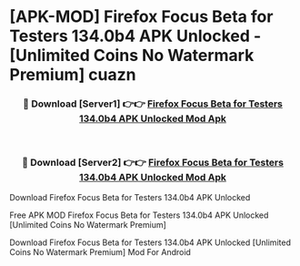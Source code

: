 # [APK-MOD] Firefox Focus Beta for Testers 134.0b4 APK Unlocked - [Unlimited Coins No Watermark Premium] cuazn



<div align="center">
<h3>🔴 Download [Server1] 👉👉 <a href="https://momento.my/?title=Firefox_Focus_Beta_for_Testers_134.0b4_APK_Unlocked">Firefox Focus Beta for Testers 134.0b4 APK Unlocked Mod Apk</a></h3><br>

<h3>🔴 Download [Server2] 👉👉 <a href="https://momento.my/?title=Firefox_Focus_Beta_for_Testers_134.0b4_APK_Unlocked">Firefox Focus Beta for Testers 134.0b4 APK Unlocked Mod Apk</a></h3>
</div>



Download Firefox Focus Beta for Testers 134.0b4 APK Unlocked 

Free APK MOD Firefox Focus Beta for Testers 134.0b4 APK Unlocked [Unlimited Coins No Watermark Premium]

Download Firefox Focus Beta for Testers 134.0b4 APK Unlocked [Unlimited Coins No Watermark Premium] Mod For Android
